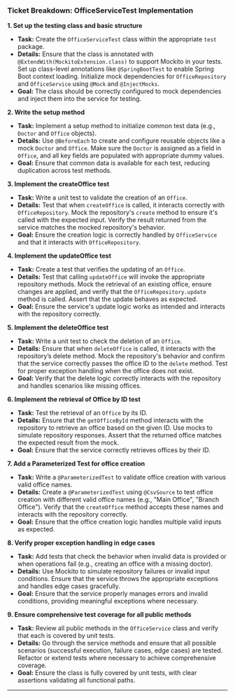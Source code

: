 ### Ticket Breakdown: OfficeServiceTest Implementation

**1. Set up the testing class and basic structure**
   - **Task:** Create the `OfficeServiceTest` class within the appropriate `test` package. 
   - **Details:** Ensure that the class is annotated with `@ExtendWith(MockitoExtension.class)` to support Mockito in your tests. Set up class-level annotations like `@SpringBootTest` to enable Spring Boot context loading. Initialize mock dependencies for `OfficeRepository` and `OfficeService` using `@Mock` and `@InjectMocks`.
   - **Goal:** The class should be correctly configured to mock dependencies and inject them into the service for testing.

**2. Write the setup method**
   - **Task:** Implement a setup method to initialize common test data (e.g., `Doctor` and `Office` objects).
   - **Details:** Use `@BeforeEach` to create and configure reusable objects like a mock `Doctor` and `Office`. Make sure the `Doctor` is assigned as a field in `Office`, and all key fields are populated with appropriate dummy values.
   - **Goal:** Ensure that common data is available for each test, reducing duplication across test methods.

**3. Implement the createOffice test**
   - **Task:** Write a unit test to validate the creation of an `Office`.
   - **Details:** Test that when `createOffice` is called, it interacts correctly with `OfficeRepository`. Mock the repository's `create` method to ensure it's called with the expected input. Verify the result returned from the service matches the mocked repository's behavior.
   - **Goal:** Ensure the creation logic is correctly handled by `OfficeService` and that it interacts with `OfficeRepository`.

**4. Implement the updateOffice test**
   - **Task:** Create a test that verifies the updating of an `Office`.
   - **Details:** Test that calling `updateOffice` will invoke the appropriate repository methods. Mock the retrieval of an existing office, ensure changes are applied, and verify that the `OfficeRepository.update` method is called. Assert that the update behaves as expected.
   - **Goal:** Ensure the service's update logic works as intended and interacts with the repository correctly.

**5. Implement the deleteOffice test**
   - **Task:** Write a unit test to check the deletion of an `Office`.
   - **Details:** Ensure that when `deleteOffice` is called, it interacts with the repository’s delete method. Mock the repository's behavior and confirm that the service correctly passes the office ID to the `delete` method. Test for proper exception handling when the office does not exist.
   - **Goal:** Verify that the delete logic correctly interacts with the repository and handles scenarios like missing offices.

**6. Implement the retrieval of Office by ID test**
   - **Task:** Test the retrieval of an `Office` by its ID.
   - **Details:** Ensure that the `getOfficeById` method interacts with the repository to retrieve an office based on the given ID. Use mocks to simulate repository responses. Assert that the returned office matches the expected result from the mock.
   - **Goal:** Ensure that the service correctly retrieves offices by their ID.

**7. Add a Parameterized Test for office creation**
   - **Task:** Write a `@ParameterizedTest` to validate office creation with various valid office names.
   - **Details:** Create a `@ParameterizedTest` using `@CsvSource` to test office creation with different valid office names (e.g., "Main Office", "Branch Office"). Verify that the `createOffice` method accepts these names and interacts with the repository correctly.
   - **Goal:** Ensure that the office creation logic handles multiple valid inputs as expected.

**8. Verify proper exception handling in edge cases**
   - **Task:** Add tests that check the behavior when invalid data is provided or when operations fail (e.g., creating an office with a missing doctor).
   - **Details:** Use Mockito to simulate repository failures or invalid input conditions. Ensure that the service throws the appropriate exceptions and handles edge cases gracefully.
   - **Goal:** Ensure that the service properly manages errors and invalid conditions, providing meaningful exceptions where necessary.

**9. Ensure comprehensive test coverage for all public methods**
   - **Task:** Review all public methods in the `OfficeService` class and verify that each is covered by unit tests.
   - **Details:** Go through the service methods and ensure that all possible scenarios (successful execution, failure cases, edge cases) are tested. Refactor or extend tests where necessary to achieve comprehensive coverage.
   - **Goal:** Ensure the class is fully covered by unit tests, with clear assertions validating all functional paths.

---

